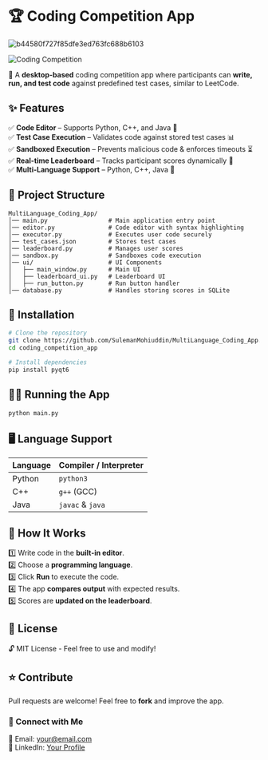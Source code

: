 # 🏆 Coding Competition App
![b44580f727f85dfe3ed763fc688b6103](https://github.com/user-attachments/assets/80f53c56-6c15-4ab4-ba47-1983dda9ba3a)

![Coding Competition](https://img.shields.io/badge/Coding%20Competition%20App-Python-blue?style=for-the-badge&logo=python)

🚀 A **desktop-based** coding competition app where participants can **write, run, and test code** against predefined test cases, similar to LeetCode.

## ✨ Features
✅ **Code Editor** – Supports Python, C++, and Java 📝  
✅ **Test Case Execution** – Validates code against stored test cases 📊  
✅ **Sandboxed Execution** – Prevents malicious code & enforces timeouts ⏳  
✅ **Real-time Leaderboard** – Tracks participant scores dynamically 🏅  
✅ **Multi-Language Support** – Python, C++, Java 🚀  

## 📂 Project Structure
```
MultiLanguage_Coding_App/
│── main.py                 # Main application entry point  
│── editor.py               # Code editor with syntax highlighting  
│── executor.py             # Executes user code securely  
│── test_cases.json         # Stores test cases  
│── leaderboard.py          # Manages user scores  
│── sandbox.py              # Sandboxes code execution  
│── ui/                     # UI Components  
│   ├── main_window.py      # Main UI  
│   ├── leaderboard_ui.py   # Leaderboard UI  
│   ├── run_button.py       # Run button handler  
│── database.py             # Handles storing scores in SQLite  
```

## 🚀 Installation
```bash
# Clone the repository
git clone https://github.com/SulemanMohiuddin/MultiLanguage_Coding_App.git
cd coding_competition_app

# Install dependencies
pip install pyqt6
```

## 🏃‍♂️ Running the App
```bash
python main.py
```

## 🖥️ Language Support
| Language | Compiler / Interpreter |
|----------|------------------------|
| Python   | `python3`              |
| C++      | `g++` (GCC)            |
| Java     | `javac` & `java`       |

## 🎯 How It Works
1️⃣ Write code in the **built-in editor**.  
2️⃣ Choose a **programming language**.  
3️⃣ Click **Run** to execute the code.  
4️⃣ The app **compares output** with expected results.  
5️⃣ Scores are **updated on the leaderboard**.  

## 📜 License
🔓 MIT License - Feel free to use and modify!

## ⭐ Contribute
Pull requests are welcome! Feel free to **fork** and improve the app.

### 🔗 Connect with Me
📧 Email: your@email.com  
💼 LinkedIn: [Your Profile](https://linkedin.com/in/yourprofile)  

